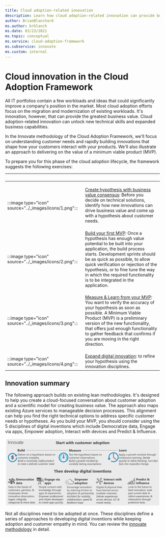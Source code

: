 ```yaml
---
title: Cloud adoption-related innovation
description: Learn how cloud adoption-related innovation can provide business value by unlocking new technical skills and expanded business capabilities.
author: BrianBlanchard
ms.author: brblanch
ms.date: 03/23/2021
ms.topic: conceptual
ms.service: cloud-adoption-framework
ms.subservice: innovate
ms.custom: internal
---
```


# Cloud innovation in the Cloud Adoption Framework

All IT portfolios contain a few workloads and ideas that could significantly improve a company's position in the market. Most cloud adoption efforts focus on the migration and modernization of existing workloads. It's innovation, however, that can provide the greatest business value. Cloud adoption-related innovation can unlock new technical skills and expanded business capabilities.

In the Innovate methodology of the Cloud Adoption Framework, we'll focus on understanding customer needs and rapidly building innovations that shape how your customers interact with your products. We'll also illustrate an approach to delivering on the value of a minimum viable product (MVP).

To prepare you for this phase of the cloud adoption lifecycle, the framework suggests the following exercises:

| <span title="Icon">&nbsp;</span> | <span title="Description">&nbsp;</span> |
|--|--|
| <br> :::image type="icon" source="../_images/icons/1.png"::: | <br> [Create hypothesis with business value consensus](./business-value.md): Before you decide on technical solutions, identify how new innovations can drive business value and come up with a hypothesis about customer needs. |
| <br> :::image type="icon" source="../_images/icons/2.png"::: | <br> [Build your first MVP](./innovation-guide/index.md): Once a hypothesis has enough value potential to be built into your application, the build process starts. Development sprints should be as quick as possible, to allow quick verification or rejection of the hypothesis, or to fine tune the way in which the required functionality is to be integrated in the application.  |
| <br> :::image type="icon" source="../_images/icons/3.png"::: | <br> [Measure & Learn from your MVP](./best-practices/index.md): You want to verify the accuracy of your hypothesis as soon as possible. A Minimum Viable Product (MVP) is a preliminary version of the new functionality, that offers just enough functionality to gather feedback that confirms if you are moving in the right direction. |
| <br> :::image type="icon" source="../_images/icons/4.png"::: | <br> [Expand digital innovation](./considerations/adoption.md): to refine your hypothesis using the innovation disciplines. |

## Innovation summary

The following approach builds on existing lean methodologies. It's designed to help you create a cloud-focused conversation about customer adoption and a scientific model for creating business value. The approach also maps existing Azure services to manageable decision processes. This alignment can help you find the right technical options to address specific customer needs or hypotheses.
As you build your MVP, you should consider using the 5 disciplines of digital inventions which include Democratize data, Engage via apps, Empower adoption, Interact with devices and Predict & Influence.

![The Innovate methodology of the Cloud Adoption Framework](../_images/innovate/innovate-methodology.png)

Not all disciplines need to be adopted at once. These disciplines define a series of approaches to developing digital inventions while keeping adoption and customer empathy in mind. You can review the [innovate methodology](./considerations/invention.md) in detail.
